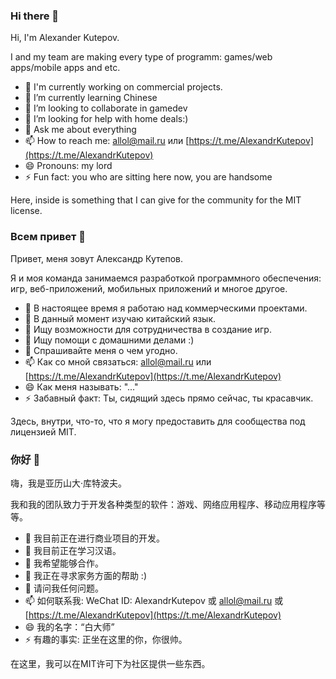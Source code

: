 ### Hi there 👋
Hi, I'm Alexander Kutepov. 

I and my team are making every type of programm: games/web apps/mobile apps and etc.

- 🔭 I'm currently working on commercial projects. 
- 🌱 I’m currently learning Chinese 
- 👯 I’m looking to collaborate in gamedev
- 🤔 I’m looking for help with home deals:)
- 💬 Ask me about everything
- 📫 How to reach me: [allol@mail.ru](mailto:allol@mail.ru) или [https://t.me/AlexandrKutepov](https://t.me/AlexandrKutepov)
- 😄 Pronouns: my lord
- ⚡ Fun fact: you who are sitting here now, you are handsome

 Here, inside is something that I can give for the community for the MIT license.

### Всем привет 👋
Привет, меня зовут Александр Кутепов.

Я и моя команда занимаемся разработкой программного обеспечения: игр, веб-приложений, мобильных приложений и многое другое.

- 🔭 В настоящее время я работаю над коммерческими проектами.
- 🌱 В данный момент изучаю китайский язык.
- 👯 Ищу возможности для сотрудничества в создание игр.
- 🤔 Ищу помощи с домашними делами :)
- 💬 Спрашивайте меня о чем угодно.
- 📫 Как со мной связаться:  [allol@mail.ru](mailto:allol@mail.ru) или [https://t.me/AlexandrKutepov](https://t.me/AlexandrKutepov) 
- 😄 Как меня называть: "..."
- ⚡ Забавный факт: Ты, сидящий здесь прямо сейчас, ты красавчик.

Здесь, внутри, что-то, что я могу предоставить для сообщества под лицензией MIT.

### 你好 👋
嗨，我是亚历山大·库特波夫。

我和我的团队致力于开发各种类型的软件：游戏、网络应用程序、移动应用程序等等。

- 🔭 我目前正在进行商业项目的开发。
- 🌱 我目前正在学习汉语。
- 👯 我希望能够合作。
- 🤔 我正在寻求家务方面的帮助 :)
- 💬 请问我任何问题。
- 📫 如何联系我: WeChat ID: AlexandrKutepov 或 [allol@mail.ru](mailto:allol@mail.ru) 或 [https://t.me/AlexandrKutepov](https://t.me/AlexandrKutepov)
- 😄 我的名字：“白大师”
- ⚡ 有趣的事实: 正坐在这里的你，你很帅。

在这里，我可以在MIT许可下为社区提供一些东西。



<!--
**AlexKutepov/AlexKutepov** is a ✨ _special_ ✨ repository because its `README.md` (this file) appears on your GitHub profile.

Here are some ideas to get you started:


-->


